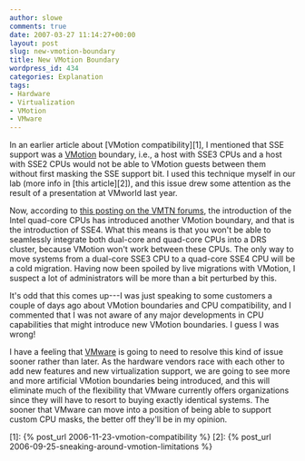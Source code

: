 ```yaml
---
author: slowe
comments: true
date: 2007-03-27 11:14:27+00:00
layout: post
slug: new-vmotion-boundary
title: New VMotion Boundary
wordpress_id: 434
categories: Explanation
tags:
- Hardware
- Virtualization
- VMotion
- VMware
---
```


In an earlier article about [VMotion compatibility][1], I mentioned that SSE support was a [VMotion](http://www.vmware.com/products/vi/vc/vmotion.html) boundary, i.e., a host with SSE3 CPUs and a host with SSE2 CPUs would not be able to VMotion guests between them without first masking the SSE support bit. I used this technique myself in our lab (more info in [this article][2]), and this issue drew some attention as the result of a presentation at VMworld last year.

Now, according to [this posting on the VMTN forums](http://www.vmware.com/community/thread.jspa?threadID=50828&messageID=608820#608820), the introduction of the Intel quad-core CPUs has introduced another VMotion boundary, and that is the introduction of SSE4. What this means is that you won't be able to seamlessly integrate both dual-core and quad-core CPUs into a DRS cluster, because VMotion won't work between these CPUs. The only way to move systems from a dual-core SSE3 CPU to a quad-core SSE4 CPU will be a cold migration. Having now been spoiled by live migrations with VMotion, I suspect a lot of administrators will be more than a bit perturbed by this.

It's odd that this comes up---I was just speaking to some customers a couple of days ago about VMotion boundaries and CPU compatibility, and I commented that I was not aware of any major developments in CPU capabilities that might introduce new VMotion boundaries. I guess I was wrong!

I have a feeling that [VMware](http://www.vmware.com/) is going to need to resolve this kind of issue sooner rather than later. As the hardware vendors race with each other to add new features and new virtualization support, we are going to see more and more artificial VMotion boundaries being introduced, and this will eliminate much of the flexibility that VMware currently offers organizations since they will have to resort to buying exactly identical systems. The sooner that VMware can move into a position of being able to support custom CPU masks, the better off they'll be in my opinion.

[1]: {% post_url 2006-11-23-vmotion-compatibility %}
[2]: {% post_url 2006-09-25-sneaking-around-vmotion-limitations %}
